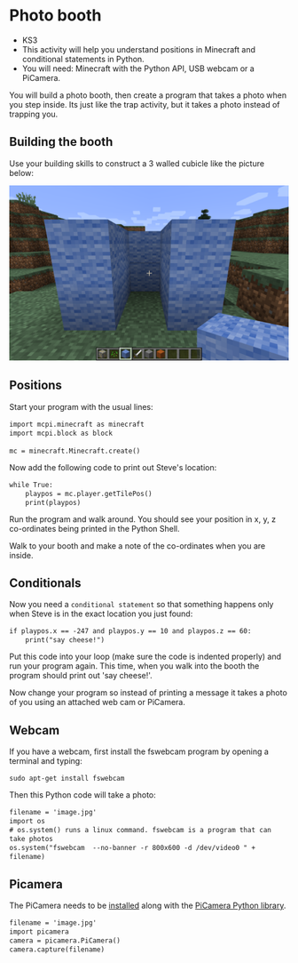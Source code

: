 # Photo booth

* KS3
* This activity will help you understand positions in Minecraft and conditional
 statements in Python.
* You will need: Minecraft with the Python API, USB webcam or a PiCamera.

You will build a photo booth, then create a program that takes a photo when you
step inside. Its just like the trap activity, but it takes a photo instead of
trapping you.

## Building the booth

Use your building skills to construct a 3 walled cubicle like the picture below:

![booth](booth.png)

## Positions

Start your program with the usual lines:

~~~ { .python }
import mcpi.minecraft as minecraft
import mcpi.block as block

mc = minecraft.Minecraft.create()
~~~

Now add the following code to print out Steve's location:

~~~ { .python }
while True:
	playpos = mc.player.getTilePos()
    print(playpos)
~~~

Run the program and walk around. You should see your position in x, y, z
co-ordinates being printed in the Python Shell.

Walk to your booth and make a note of the co-ordinates when you are inside.

## Conditionals

Now you need a `conditional statement` so that something happens only when Steve
is in the exact location you just found:

~~~ { .python }
if playpos.x == -247 and playpos.y == 10 and playpos.z == 60:
    print("say cheese!")
~~~

Put this code into your loop (make sure the code is indented properly) and run
your program again. This time, when you walk into the booth the program should
print out 'say cheese!'.

Now change your program so instead of printing a message it takes a photo of you using an attached web cam or PiCamera.

## Webcam

If you have a webcam, first install the fswebcam program by opening a terminal and typing:

    sudo apt-get install fswebcam

Then this Python code will take a photo:

~~~ { .python }
filename = 'image.jpg'
import os
# os.system() runs a linux command. fswebcam is a program that can take photos
os.system("fswebcam  --no-banner -r 800x600 -d /dev/video0 " + filename)
~~~

## Picamera

The PiCamera needs to be [installed](https://www.raspberrypi.org/help/camera-module-setup/) along with the [PiCamera Python library](https://www.raspberrypi.org/documentation/usage/camera/python/README.md).

~~~ { .python }
filename = 'image.jpg'
import picamera
camera = picamera.PiCamera()
camera.capture(filename)
~~~
